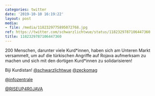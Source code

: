 ```yaml
---
categories: twitter
date: '2019-10-10 16:19:22'
layout: post
media:
- file: /media/1182329775895072768.jpg
ref: https://twitter.com/schwarzlichtwue/status/1182329787106447360
title: 1182329787106447360
---
```

200 Menschen, darunter viele Kurd\*innen, haben sich am Unteren Markt versammelt, um auf die türkischen Angriffe auf Rojava aufmerksam zu machen und sich mit den dortigen Kurd\*innen zu solidarisieren!



Biji Kurdistan! 
[@schwarzlichtwue](https://twitter.com/schwarzlichtwue) [@zeckomag](https://twitter.com/zeckomag) 

[@infozentrale](https://twitter.com/infozentrale) 

[@RISEUP4R0JAVA](https://twitter.com/RISEUP4R0JAVA)